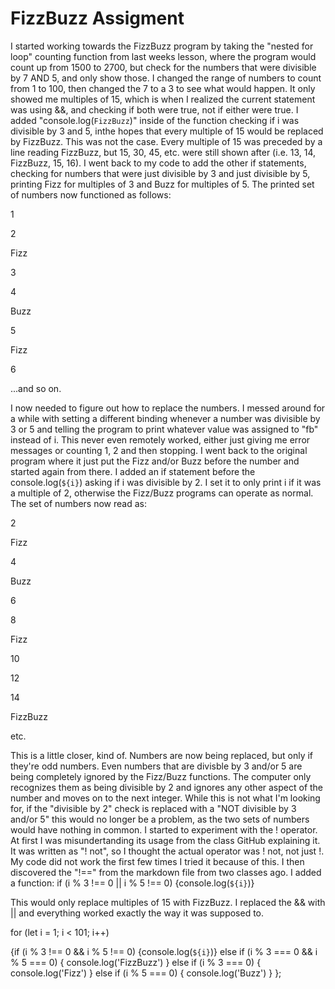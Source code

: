 # FizzBuzz Assigment
I started working towards the FizzBuzz program by taking the "nested for loop" counting function from last weeks lesson, where the program would count up from 1500 to 2700, but check for the numbers that were divisible by 7 AND 5, and only show those. I changed the range of numbers to count from 1 to 100, then changed the 7 to a 3 to see what would happen. It only showed me multiples of 15, which is when I realized the current statement was using &&, and checking if both were true, not if either were true. I added "console.log(`FizzBuzz`)" inside of the function checking if i was divisible by 3 and 5, inthe hopes that every multiple of 15 would be replaced by FizzBuzz. This was not the case. Every multiple of 15 was preceded by a line reading FizzBuzz, but 15, 30, 45, etc. were still shown after (i.e. 13, 14, FizzBuzz, 15, 16). I went back to my code to add the other if statements, checking for numbers that were just divisible by 3 and just divisible by 5, printing Fizz for multiples of 3 and Buzz for multiples of 5. The printed set of numbers now functioned as follows:

1

2

Fizz

3

4

Buzz

5

Fizz

6

...and so on. 

I now needed to figure out how to replace the numbers. I messed around for a while with setting a different binding whenever a number was divisible by 3 or 5 and telling the program to print whatever value was assigned to "fb" instead of i. This never even remotely worked, either just giving me error messages or counting 1, 2 and then stopping. I went back to the original program where it just put the Fizz and/or Buzz before the number and started again from there. I added an if statement before the console.log(`${i}`) asking if i was divisible by 2. I set it to only print i if it was a multiple of 2, otherwise the Fizz/Buzz programs can operate as normal. The set of numbers now read as:

2

Fizz

4

Buzz

6

8

Fizz

10

12

14

FizzBuzz

etc.

This is a little closer, kind of. Numbers are now being replaced, but only if they're odd numbers. Even numbers that are divisble by 3 and/or 5 are being completely ignored by the Fizz/Buzz functions. The computer only recognizes them as being divisible by 2 and ignores any other aspect of the number and moves on to the next integer. While this is not what I'm looking for, if the "divisible by 2" check is replaced with a "NOT divisible by 3 and/or 5" this would no longer be a problem, as the two sets of numbers would have nothing in common. I started to experiment with the ! operator. At first I was misundertanding its usage from the class GitHub explaining it. It was written as "! not", so I thought the actual operator was ! not, not just !. My code did not work the first few times I tried it because of this. I then discovered the "!==" from the markdown file from two classes ago. I added a function: if (i % 3 !== 0 || i % 5 !== 0) {console.log(`${i}`)}

This would only replace multiples of 15 with FizzBuzz. I replaced the && with || and everything worked exactly the way it was supposed to.

for (let i = 1; i < 101; i++) 

{if (i % 3 !== 0 && i % 5 !== 0) {console.log(`${i}`)}
    else if (i % 3 === 0 && i % 5 === 0) {
        console.log('FizzBuzz') } 
    else if (i % 3 === 0) {
        console.log('Fizz') } 
    else if (i % 5 === 0) {
        console.log('Buzz') } };